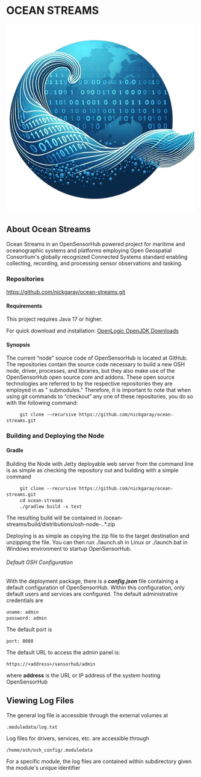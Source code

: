 # OCEAN STREAMS

![Ocean Streams](/logo/ocean-streams-nobg.png)

## About Ocean Streams

Ocean Streams in an OpenSensorHub powered project for maritime and oceanographic systems and platforms employing Open
Geospatial Consortium's globally recognized Connected Systems standard enabling collecting, recording, and processing
sensor observations and tasking.

### Repositories

https://github.com/nickgaray/ocean-streams.git

#### Requirements

This project requires Java 17 or higher.

For quick download and installation: [OpenLogic OpenJDK Downloads](https://www.openlogic.com/openjdk-downloads)

#### Synopsis

The current “node” source code of OpenSensorHub is located at GitHub. The repositories contain the source code necessary
to build a new OSH node, driver, processes, and libraries, but they also make use of the OpenSensorHub open source core
and addons. These open source technologies are referred to by the respective repositories they are employed in as "
submodules." Therefore, it is important to note that when using git commands to “checkout” any one of these
repositories, you do so with the following command:

         git clone -–recursive https://github.com/nickgaray/ocean-streams.git

### Building and Deploying the Node

#### Gradle

Building the Node with Jetty deployable web server from the command line is as simple as checking the repository out and
building with a simple command

         git clone --recursive https://github.com/nickgaray/ocean-streams.git
         cd ocean-streams
         ./gradlew build -x test

The resulting build will be contained in /ocean-streams/build/distributions/osh-node-*.*.*.zip

Deploying is as simple as copying the zip file to the target destination and unzipping the file. You can then run
./launch.sh in Linux or ./launch.bat in Windows environment to startup OpenSensorHub.

###### Default OSH Configuration

With the deployment package, there is a ***config.json*** file containing a default configuration of
OpenSensorHub. Within this configuration, only default users and services are configured.
The default administrative credentials are

    uname: admin
    password: admin

The default port is

    port: 8080

The default URL to access the admin panel is:

    https://<address>/sensorhub/admin

where **address** is the URL or IP address of the system hosting OpenSensorHub

## Viewing Log Files

The general log file is accessible through the external volumes at

    .moduledata/log.txt

Log files for drivers, services, etc. are accessible through

    /home/osh/osh_config/.moduledata

For a specific module, the log files are contained within subdirectory given the module's unique identifier
